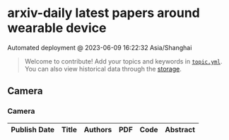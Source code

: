 # arxiv-daily latest papers around wearable device
Automated deployment @ 2023-06-09 16:22:32 Asia/Shanghai
> Welcome to contribute! Add your topics and keywords in [`topic.yml`]({repo_url}/blob/main/database/topic.yml).
> You can also view historical data through the [storage]({repo_url}/blob/main/database/storage).

## Camera

### Camera
|Publish Date|Title|Authors|PDF|Code|Abstract|
| :---: | :---: | :---: | :---: | :---: | :---: |
